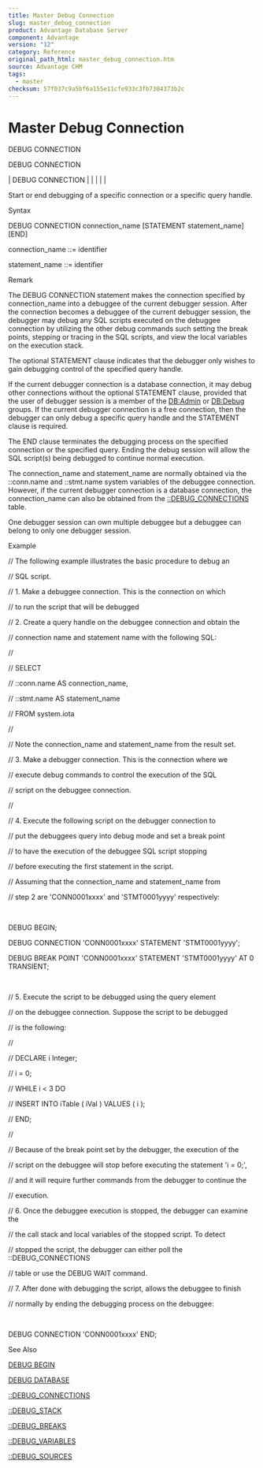 ```yaml
---
title: Master Debug Connection
slug: master_debug_connection
product: Advantage Database Server
component: Advantage
version: "12"
category: Reference
original_path_html: master_debug_connection.htm
source: Advantage CHM
tags:
  - master
checksum: 57f037c9a5bf6a155e11cfe933c3fb7304373b2c
---
```


# Master Debug Connection

DEBUG CONNECTION

DEBUG CONNECTION

| DEBUG CONNECTION |  |  |  |  |

Start or end debugging of a specific connection or a specific query handle.

Syntax

DEBUG CONNECTION connection\_name [STATEMENT statement\_name][END]

connection\_name ::= identifier

statement\_name ::= identifier

Remark

The DEBUG CONNECTION statement makes the connection specified by connection\_name into a debuggee of the current debugger session. After the connection becomes a debuggee of the current debugger session, the debugger may debug any SQL scripts executed on the debuggee connection by utilizing the other debug commands such setting the break points, stepping or tracing in the SQL scripts, and view the local variables on the execution stack.

The optional STATEMENT clause indicates that the debugger only wishes to gain debugging control of the specified query handle.

If the current debugger connection is a database connection, it may debug other connections without the optional STATEMENT clause, provided that the user of debugger session is a member of the [DB:Admin](master_database_base_roles.md) or [DB:Debug](master_database_base_roles.md) groups. If the current debugger connection is a free connection, then the debugger can only debug a specific query handle and the STATEMENT clause is required.

The END clause terminates the debugging process on the specified connection or the specified query. Ending the debug session will allow the SQL script(s) being debugged to continue normal execution.

The connection\_name and statement\_name are normally obtained via the ::conn.name and ::stmt.name system variables of the debuggee connection. However, if the current debugger connection is a database connection, the connection\_name can also be obtained from the [::DEBUG\_CONNECTIONS](master__debug_connections.md) table.

One debugger session can own multiple debuggee but a debuggee can belong to only one debugger session.

Example

// The following example illustrates the basic procedure to debug an

// SQL script.

// 1. Make a debuggee connection. This is the connection on which

// to run the script that will be debugged

// 2. Create a query handle on the debuggee connection and obtain the

// connection name and statement name with the following SQL:

//

// SELECT

// ::conn.name AS connection\_name,

// ::stmt.name AS statement\_name

// FROM system.iota

//

// Note the connection\_name and statement\_name from the result set.

// 3. Make a debugger connection. This is the connection where we

// execute debug commands to control the execution of the SQL

// script on the debuggee connection.

//

// 4. Execute the following script on the debugger connection to

// put the debuggees query into debug mode and set a break point

// to have the execution of the debuggee SQL script stopping

// before executing the first statement in the script.

// Assuming that the connection\_name and statement\_name from

// step 2 are 'CONN0001xxxx' and 'STMT0001yyyy' respectively:

 

DEBUG BEGIN;

DEBUG CONNECTION 'CONN0001xxxx' STATEMENT 'STMT0001yyyy';

DEBUG BREAK POINT 'CONN0001xxxx' STATEMENT 'STMT0001yyyy' AT 0 TRANSIENT;

 

// 5. Execute the script to be debugged using the query element

// on the debuggee connection. Suppose the script to be debugged

// is the following:

//

// DECLARE i Integer;

// i = 0;

// WHILE i < 3 DO

// INSERT INTO iTable ( iVal ) VALUES ( i );

// END;

//

// Because of the break point set by the debugger, the execution of the

// script on the debuggee will stop before executing the statement 'i = 0;',

// and it will require further commands from the debugger to continue the

// execution.

// 6. Once the debuggee execution is stopped, the debugger can examine the

// the call stack and local variables of the stopped script. To detect

// stopped the script, the debugger can either poll the ::DEBUG\_CONNECTIONS

// table or use the DEBUG WAIT command.

// 7. After done with debugging the script, allows the debuggee to finish

// normally by ending the debugging process on the debuggee:

 

DEBUG CONNECTION 'CONN0001xxxx' END;

See Also

[DEBUG BEGIN](master_debug_begin.md)

[DEBUG DATABASE](master_debug_database.md)

[::DEBUG\_CONNECTIONS](master__debug_connections.md)

[::DEBUG\_STACK](master__debug_stack.md)

[::DEBUG\_BREAKS](master__debug_breaks.md)

[::DEBUG\_VARIABLES](master__debug_variables.md)

[::DEBUG\_SOURCES](master__debug_sources.md)

